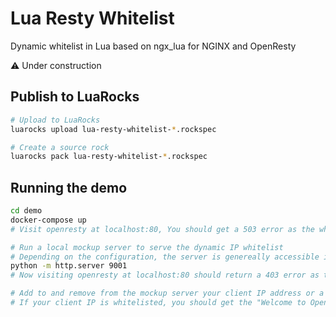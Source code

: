 # Lua Resty Whitelist

Dynamic whitelist in Lua based on ngx_lua for NGINX and OpenResty

:warning: Under construction

## Publish to LuaRocks

```sh
# Upload to LuaRocks
luarocks upload lua-resty-whitelist-*.rockspec

# Create a source rock
luarocks pack lua-resty-whitelist-*.rockspec
```

## Running the demo

```sh
cd demo
docker-compose up
# Visit openresty at localhost:80, You should get a 503 error as the whitelist endpoint is not up yet

# Run a local mockup server to serve the dynamic IP whitelist
# Depending on the configuration, the server is genereally accessible inside the openrest docker container at 172.18.0.1
python -m http.server 9001
# Now visiting openresty at localhost:80 should return a 403 error as the IP is not whitelisted

# Add to and remove from the mockup server your client IP address or a CIDR that matches it such as 172.19.0.1/16 to test the configuration
# If your client IP is whitelisted, you should get the "Welcome to OpenResty!" page
```
